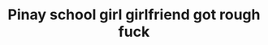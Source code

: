 ---
layout: post
title: Pinay school girl girlfriend got rough fuck
duration: '01:38'
view: 133
rate: 2
video: 'https://flashservice.xvideos.com/embedframe/26563657'
category: 
 - amateur
 - beautiful
 - curvy
 - pinay
 - rough
 - student
tags: 
 - fucked
 - gorgeous
 - hotel
 - pinay-sex
priority: 0.9
changefreq: daily
---